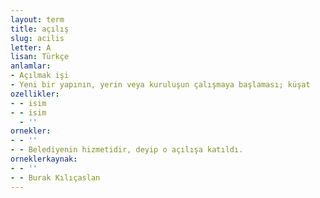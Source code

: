 ```yaml
---
layout: term
title: açılış
slug: acilis
letter: A
lisan: Türkçe
anlamlar:
- Açılmak işi
- Yeni bir yapının, yerin veya kuruluşun çalışmaya başlaması; küşat
ozellikler:
- - isim
- - isim
  - ''
ornekler:
- - ''
- - Belediyenin hizmetidir, deyip o açılışa katıldı.
orneklerkaynak:
- - ''
- - Burak Kılıçaslan
---
```

